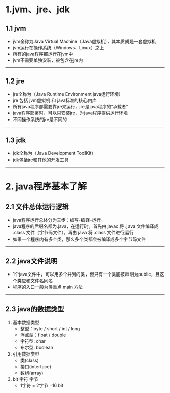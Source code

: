 # 1.jvm、jre、jdk
## 1.1 jvm
+ jvm全称为Java Virtual Machine（Java虚拟机），其本质就是一套虚拟机
+ jvm运行在操作系统（Windows、Linux）之上
+ 所有的java程序都运行在jvm中
+ jvm不需要单独安装，被包含在jre内
---
## 1.2 jre
+ jre全称为（Java Runtime Environment java运行环境）
+ jre 包括 jvm虚拟机 和 java标准的核心内库
+ 所有java程序都需要靠jre来运行，jre是java程序的“承载者”
+ java程序部署时，可以只安装jre，为java程序提供运行环境
+ 不同操作系统的jre是不同的
---
## 1.3 jdk
+ jdk全称为（Java Development ToolKit）
+ jdk包括jre和其他的开发工具
---
# 2. java程序基本了解
## 2.1 文件总体运行逻辑
+ java程序运行总体分为三步：编写-编译-运行。
+ java程序的后缀名都为.java，在运行时，首先由 javac 将 .java 文件编译成 .class 文件（字节码文件），再由 java 将 .class 文件进行运行
+ 如果一个程序内有多个类，那么多个类都会被编译成多个字节码文件
---
## 2.2 java文件说明
+ 1个java文件中，可以用多个并列的类，但只有一个类能被声明为public，且这个类应和文件名同名
+ 程序的入口一般为类重点 main 方法
---
## 2.3 java的数据类型
1. 基本数据类型
   + 整型：byte / short / int / long
   + 浮点型：float / double
   + 字符型: char
   + 布尔型: boolean
2. 引用数据类型
   + 类(class)
   + 接口(interface)
   + 数组(array)
3. bit 字符 字节
   + 1字符 = 2字节 =16 bit